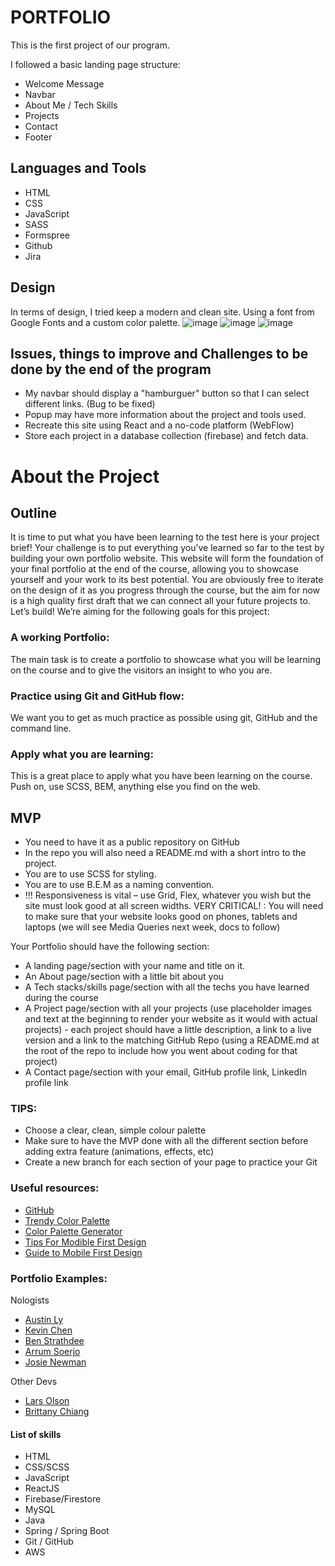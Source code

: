 # PORTFOLIO

This is the first project of our program. 

I followed a basic landing page structure:
-   Welcome Message
-   Navbar
-   About Me / Tech Skills
-   Projects
-   Contact
-   Footer

## Languages and Tools
- HTML
- CSS
- JavaScript
- SASS
- Formspree
- Github
- Jira

## Design
In terms of design, I tried keep a modern and clean site. Using a font from Google Fonts and a custom color palette.
![image](https://user-images.githubusercontent.com/26740359/183779931-f7d58203-6c84-499c-8a02-6d8bef91c407.png)
![image](https://user-images.githubusercontent.com/26740359/183779966-a22767be-935f-4406-8be8-74c3e32f9e6d.png)
![image](https://user-images.githubusercontent.com/26740359/183779882-d08bc188-bfd2-4b1c-96d4-f27ab9c90fb7.png)


## Issues, things to improve and Challenges to be done by the end of the program
 
- My navbar should display a "hamburguer" button so that I can select different links. (Bug to be fixed)
- Popup may have more information about the project and tools used.
- Recreate this site using React and a no-code platform (WebFlow)
- Store each project in a database collection (firebase) and fetch data.

# About the Project
## Outline

It is time to put what you have been learning to the test here is your project brief!
Your challenge is to put everything you’ve learned so far to the test by building your own portfolio website. This website will form the foundation of your final portfolio at the end of the course, allowing you to showcase yourself and your work to its best potential. You are obviously free to iterate on the design of it as you progress through the course, but the aim for now is a high quality first draft that we can connect all your future projects to.
Let’s build!
We’re aiming for the following goals for this project:

### A working Portfolio:

The main task is to create a portfolio to showcase what you will be learning on the course and to give the visitors an insight to who you are.

### Practice using Git and GitHub flow:

We want you to get as much practice as possible using git, GitHub and the command line.

### Apply what you are learning:

This is a great place to apply what you have been learning on the course. Push on, use SCSS, BEM, anything else you find on the web.

## MVP

-   You need to have it as a public repository on GitHub
-   In the repo you will also need a README.md with a short intro to the project.
-   You are to use SCSS for styling.
-   You are to use B.E.M as a naming convention.
-   !!! Responsiveness is vital – use Grid, Flex, whatever you wish but the site must look good at all screen widths.
    VERY CRITICAL! : You will need to make sure that your website looks good on phones, tablets and laptops (we will see Media Queries next week, docs to follow)

Your Portfolio should have the following section:

-   A landing page/section with your name and title on it.
-   An About page/section with a little bit about you
-   A Tech stacks/skills page/section with all the techs you have learned during the course
-   A Project page/section with all your projects (use placeholder images and text at the beginning to render your website as it would with actual projects) - each project should have a little description, a link to a live version and a link to the matching GitHub Repo (using a README.md at the root of the repo to include how you went about coding for that project)
-   A Contact page/section with your email, GitHub profile link, LinkedIn profile link

### TIPS:

-   Choose a clear, clean, simple colour palette
-   Make sure to have the MVP done with all the different section before adding extra feature (animations, effects, etc)
-   Create a new branch for each section of your page to practice your Git

### Useful resources:

-   [GitHub](https://pages.github.com/)
-   [Trendy Color Palette](https://colorhunt.co/palettes/popular)
-   [Color Palette Generator](https://coolors.co/generate)
-   [Tips For Modible First Design](https://www.invisionapp.com/inside-design/mobile-first-design/)
-   [Guide to Mobile First Design](https://css-tricks.com/how-to-develop-and-test-a-mobile-first-design-in-2021/)

### Portfolio Examples:

Nologists

-   [Austin Ly](https://www.astnly.com/)
-   [Kevin Chen](https://www.kchn.com.au/)
-   [Ben Strathdee](https://benstrathdee.github.io/)
-   [Arrum Soerjo](https://arrums.github.io/)
-   [Josie Newman](https://josienewman.dev/)

Other Devs

-   [Lars Olson](https://www.lars-olson.com/)
-   [Brittany Chiang](https://brittanychiang.com/)

#### List of skills

-   HTML
-   CSS/SCSS
-   JavaScript
-   ReactJS
-   Firebase/Firestore
-   MySQL
-   Java
-   Spring / Spring Boot
-   Git / GitHub
-   AWS
